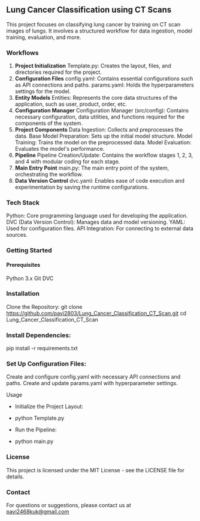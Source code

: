 ## Lung Cancer Classification using CT Scans
This project focuses on classifying lung cancer by training on CT scan images of lungs. It involves a structured workflow for data ingestion, model training, evaluation, and more.

### Workflows
1. **Project Initialization**
Template.py: Creates the layout, files, and directories required for the project.
2. **Configuration Files**
config.yaml: Contains essential configurations such as API connections and paths.
params.yaml: Holds the hyperparameters settings for the model.
3. **Entity Models**
Entities: Represents the core data structures of the application, such as user, product, order, etc.
4. **Configuration Manager**
Configuration Manager (src/config): Contains necessary configuration, data utilities, and functions required for the components of the system.
5. **Project Components**
Data Ingestion: Collects and preprocesses the data.
Base Model Preparation: Sets up the initial model structure.
Model Training: Trains the model on the preprocessed data.
Model Evaluation: Evaluates the model's performance.
6. **Pipeline**
Pipeline Creation/Update: Contains the workflow stages 1, 2, 3, and 4 with modular coding for each stage.
7. **Main Entry Point**
main.py: The main entry point of the system, orchestrating the workflow.
8. **Data Version Control**
dvc.yaml: Enables ease of code execution and experimentation by saving the runtime configurations.

### Tech Stack
Python: Core programming language used for developing the application.
DVC (Data Version Control): Manages data and model versioning.
YAML: Used for configuration files.
API Integration: For connecting to external data sources.

### Getting Started
#### Prerequisites
Python 3.x
Git
DVC

### Installation
Clone the Repository:
git clone https://github.com/pavi2803/Lung_Cancer_Classification_CT_Scan.git
cd Lung_Cancer_Classification_CT_Scan

### Install Dependencies:

pip install -r requirements.txt

### Set Up Configuration Files:

Create and configure config.yaml with necessary API connections and paths.
Create and update params.yaml with hyperparameter settings.

Usage
* Initialize the Project Layout:

* python Template.py
* Run the Pipeline:
* python main.py
  
### License
This project is licensed under the MIT License - see the LICENSE file for details.

### Contact
For questions or suggestions, please contact us at pavi2468kuk@gmail.com
